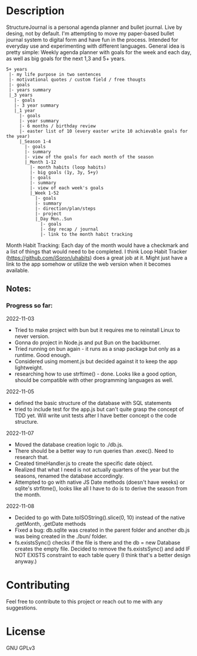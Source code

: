 # Description
StructureJournal is a personal agenda planner and bullet journal. Live by desing, not by default.
I'm attempting to move my paper-based bullet journal system to digital form and have fun in the process.
Intended for everyday use and experimenting with different languages.
General idea is pretty simple: 
Weekly agenda planner with goals for the week and each day, as well as big goals for the next 1,3 and 5+ years.
```
5+ years
 |- my life purpose in two sentences
 |- motivational quotes / custom field / free thougts
 |- goals
 |- years summary
 |_3 years
   |- goals
   |- 3 year summary
   |_1 year
     |- goals
     |- year summary
     |- 6 months / birthday review
     |- easter list of 10 (every easter write 10 achievable goals for the year)
     |_Season 1-4
       |- goals
       |- summary
       |- view of the goals for each month of the season
       |_Month 1-12
         |- month habits (loop habits)
         |- big goals (1y, 3y, 5+y)
         |- goals
         |- summary
         |- view of each week's goals
         |_Week 1-52
           |- goals
           |- summary
           |- direction/plan/steps
           |- project
           |_Day Mon..Sun
             |- goals
             |- day recap / journal
             |- link to the month habit tracking
```
Month Habit Tracking:
Each day of the month would have a checkmark and a list of things that would need to be completed. I think Loop Habit Tracker (https://github.com/iSoron/uhabits) does a great job at it. Might just have a link to the app somehow or utilize the web version when it becomes available.
   
## Notes:
### Progress so far:
2022-11-03
- Tried to make project with bun but it requires me to reinstall Linux to never version.
- Gonna do project in Node.js and put Bun on the backburner.
- Tried running on bun again - it runs as a snap package but only as a runtime. Good enough.
- Considered using moment.js but decided against it to keep the app lightweight.
- researching how to use strftime() - done. Looks like a good option, should be compatible with other programming languages as well.

2022-11-05
- defined the basic structure of the database with SQL statements
- tried to include test for the app.js but can't quite grasp the concept of TDD yet. Will write unit tests after I have better concept o the code structure.

2022-11-07
- Moved the database creation logic to ./db.js. 
- There should be a better way to run queries than .exec(). Need to research that.
- Created timeHandler.js to create the specific date object.
- Realized that what I need is not actually quarters of the year but the seasons, renamed the database accordingly.
- Attempted to go with native JS Date methods (doesn't have weeks) or sqlite's strfitme(), looks like all I have to do is to derive the season from the month.

2022-11-08
- Decided to go with Date.toISOString().slice(0, 10) instead of the native .getMonth, .getDate methods
- Fixed a bug: db.sqlite was created in the parent folder and another db.js was being created in the ./bun/ folder.
- fs.existsSync() checks if the file is there and the db = new Database creates the empty file. Decided to remove the fs.existsSync() and add IF NOT EXISTS constraint to each table query (I think that's a better design anyway.)
# Contributing
Feel free to contribute to this project or reach out to me with any suggestions.

# License
GNU GPLv3